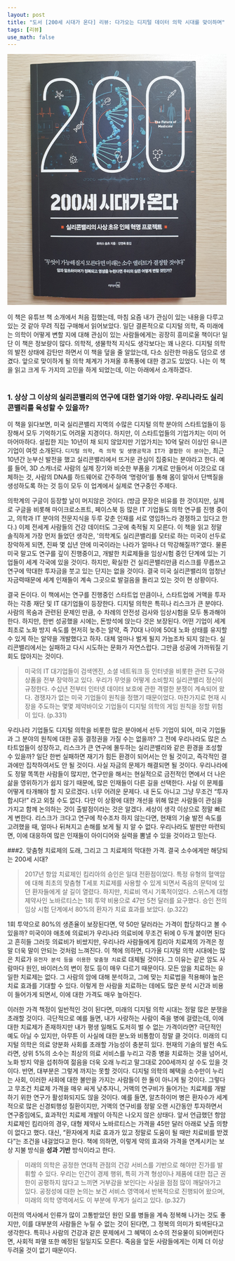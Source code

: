 ```yaml
---
layout: post
title: "도서 [200세 시대가 온다] 리뷰: 다가오는 디지털 데이터 의학 시대를 맞이하며"
tags: [리뷰]
use_math: false
---
```



<img src='/assets/200세%20시대가%20온다.png' width="500px">

이 책은 유튜브 책 소개에서 처음 접했는데, 마침 요즘 내가 관심이 있는 내용을 다루고 있는 것 같아 무려 직접 구매해서 읽어보았다. 일단 결론적으로 디지털 의학, 즉 미래에는 의학이 어떻게 변할 지에 대해 관심이 있는 사람들에게는 굉장히 흥미로울 책이다! 일단 이 책은 정보량이 많다. 의학적, 생물학적 지식도 생각보다는 꽤 나온다. 디지털 의학의 발전 상태에 감탄만 하면서 이 책을 덮을 줄 알았는데, 다소 심란한 마음도 덤으로 생겼다. 앞으로 맞이하게 될 의학 체계가 가져올 후폭풍에 대한 경고도 있었다. 나는 이 책을 읽고 크게 두 가지의 고민을 하게 되었는데, 이는 아래에서 소개하겠다.   
<br>

### 1. 상상 그 이상의 실리콘밸리의 연구에 대한 열기와 야망. 우리나라도 실리콘밸리를 육성할 수 있을까?  

이 책을 읽다보면, 미국 실리콘밸리 지역의 수많은 디지털 의학 분야의 스타트업들이 등장해서 모두 기억하기도 어려울 지경이다. 하지만, 이 스타트업들의 기업가치는 이미 어마어마하다. 설립한 지는 10년이 채 되지 않았지만 기업가치는 10억 달러 이상인 유니콘 기업이 여럿 소개된다. ``디지털 의학, 즉 의학 및 생명공학과 IT가 결합한 이 분야``는, 최근 10년간 눈부신 발전을 했고 실리콘밸리에서 뜨거운 관심이 집중되는 분야라고 한다. 예를 들어, 3D 스캐너로 사람의 실제 장기와 비슷한 부품을 기계로 만들어서 이것으로 대체하는 것, 사람의 DNA를 하드웨어로 간주하여 ‘명령어’를 통해 몸이 알아서 단백질을 생성하도록 하는 것 등이 모두 이 업계에서 실제로 연구중인 주제다.

의학계의 구글이 등장할 날이 머지않은 것이다. (방금 문장은 비유를 한 것이지만, 실제로 구글을 비롯해 마이크로소프트, 페이스북 등 많은 IT 기업들도 의학 연구를 진행 중이고, 의학과 IT 분야의 전문지식을 두루 갖춘 인재를 서로 영입하느라 경쟁하고 있다고 한다.) 이제 전세계 사람들의 건강 데이터도 그곳에 축적될 지 모른다. 이 책을 읽고 정말 솔직하게 가장 먼저 들었던 생각은, '의학계도 실리콘밸리를 모터로 하는 미국이 선두로 장악하게 되면, 진짜 몇 십년 안에 미국이라는 나라가 얼마나 더 막강해질까?'였다. 물론 미국 말고도 연구를 깊이 진행중이고, 개발한 치료제들을 임상시험 중인 단계에 있는 기업들이 세계 각국에 있을 것이다. 하지만, 확실한 건 실리콘밸리만큼 리스크를 무릅쓰고 연구에 막대한 투자금을 붓고 있는 단지는 없을 것이다. 결국 미국 실리콘밸리의 엄청난 자금력때문에 세계 인재들이 계속 그곳으로 발걸음을 돌리고 있는 것이 현 상황이다.

결국 돈이다. 이 책에서는 연구를 진행중인 스타트업 만큼이나, 스타트업에 거액을 투자하는 각종 재단 및 IT 대기업들이 등장한다. 디지털 의학은 특히나 리스크가 큰 분야다. 사람의 목숨과 관련된 문제인 만큼, 수 차례의 안전성 검사와 임상시험을 모두 통과해야 한다. 하지만, 한번 성공했을 시에는, 돈방석에 앉는다 것은 보장된다. 어떤 기업이 세계 최초로 노화 방지 속도를 현저히 늦추는 알약, 즉 70대 나이에 50대 노화 상태를 유지할 수 있게 하는 알약을 개발했다고 하자. 대체 얼마나 벌게 될지 가늠조차 되지 않는다. 실리콘밸리에서는 실패하고 다시 시도하는 문화가 자연스럽다. 그만큼 성공에 가까워질 기회도 많아지는 것이다.

>	미국의 IT 대기업들이 검색엔진, 소셜 네트워크 등 인터넷을 비롯한 관련 도구와 상품을 전부 장악하고 있다. 우리가 무엇을 어떻게 소비할지 실리콘밸리 정신이 규정한다. 수십년 전부터 인터넷 데이터 보호에 관한 격렬한 분쟁이 계속되어 왔다. 경쟁자가 없는 미국 기업들이 원칙을 정했기 때문이었다. 마찬가지로 현재 시장을 주도하는 몇몇 제약바이오 기업들이 디지털 의학의 게임 원칙을 정할 위험이 있다. (p.331)

우리나라 기업들도 디지털 의학을 비롯한 많은 분야에서 선두 기업이 되어, 미국 기업들과 그 분야의 원칙에 대한 공동 결정권을 가질 수는 없을까? 그 전에 우리나라도 많은 스타트업들이 성장하고, 리스크가 큰 연구에 몰두하는 실리콘밸리와 같은 환경을 조성할 수 있을까? 일단 한번 실패하면 재기가 힘든 환경이 되어서는 안 될 것이고, 즉각적인 결과에만 집착하여서도 안 될 것이다. 사실 자금의 문제가 해결되면 될 것이다. 우리나라에도 정말 똑똑한 사람들이 많지만, 연구만을 해서는 현실적으로 금전적인 면에서 더 나은 삶을 영위하기가 쉽지 않기 때문에, 많은 인재들이 다른 길을 선택한다. 사실 이 문제를 어떻게 타개해야 할 지 모르겠다. 너무 어려운 문제다. 내 돈도 아니고 그냥 무조건 “투자합시다!” 라고 외칠 수도 없다. 다만 이 상황에 대한 개선을 위해 많은 사람들이 관심을 가지고 함께 논의하는 것이 출발점이라는 것은 알겠다. 세상이 생각 이상으로 정말 빠르게 변한다. 리스크가 크다고 연구에 착수조차 하지 않는다면, 현재의 기술 발전 속도를 고려했을 때, 얼마나 뒤쳐지고 손해를 보게 될 지 알 수 없다. 우리나라도 발판만 마련되면, 이에 대응하여 많은 인재들이 아이디어와 실력을 뽐낼 수 있을 것이라고 믿는다.
<br>

###2. 맞춤형 치료제의 도래, 그리고 그 치료제의 막대한 가격. 결국 소수에게만 해당되는 200세 시대?

> 2017년 항암 치료제인 킴리아의 승인은 일대 전환점이었다. 특정 유형의 혈액암에 대해 최초의 맞춤형 T세포 치료제를 사용할 수 있게 되면서 죽음의 문턱에 있던 환자들에게 살 길이 열렸다. 하지만, 치료비 역시 기록적이었다. 스위스계 대형 제약사인 노바르티스는 1회 투약 비용으로 47만 5천 달러를 요구했다. 승인 전의 임상 시험 단계에서 80%의 환자가 치료 효과를 보았다. (p.322)

1회 투약으로 80%의 생존율이 보장된다면, 약 50만 달러라는 가격이 합당하다고 볼 수 있을까? 미국이야 애초에 의료비가 우리나라 의료비에 무조건 뒤에 0 두개 붙이면 된다고 흔히들 그러듯 의료비가 비쌌지만, 우리나라 사람들에게 킴리아 치료제의 가격은 정말 더욱 말이 안되는 것처럼 느껴진다. 이 책에 의하면, 다가올 디지털 의학 시대에는 많은 치료가 ``유전자 분석 등을 이용한 맞춤형 치료``로 대체될 것이다. 그 이유는 같은 암도 사람마다 원인, 바이러스의 변이 정도 등이 매우 다르기 때문이다. 모든 암을 치료하는 유일한 치료제는 없다. 그 사람의 암에 대해 분석하고, 그에 맞는 치료법을 적용해야 높은 치료 효과를 기대할 수 있다. 이렇게 한 사람을 치료하는 데에도 많은 분석 시간과 비용이 들어가게 되면서, 이에 대한 가격도 매우 높아진다.

이러한 가격 책정이 일반적인 것이 된다면, 미래의 디지털 의학 시대는 정말 많은 분쟁을 초래할 것이다. 극단적으로 예를 들면, 내가 사랑하는 사람이 죽을 병에 걸렸는데, 이에 대한 치료제가 존재하지만 내가 평생 일해도 도저히 벌 수 없는 가격이라면? 극단적인 예도 아닐 수 있지만, 아무튼 이 사실에 대한 분노와 비통함이 정말 클 것이다. 미래의 디지털 의학은 의료 양분화 사회를 초래할 가능성이 충분히 있다. 현재의 기술의 발전 속도라면, 상위 5%의 소수는 최상의 의료 서비스를 누리고 각종 병을 치료하는 것을 넘어서, 노화 방지 약을 섭취하여 젊음을 더욱 오래 누리고 말그대로 200세까지 살 수도 있을 것이다. 반면, 대부분은 그렇게 까지는 못할 것이다. 디지털 의학의 혜택을 소수만이 누리는 사회, 이러한 사회에 대한 불만을 가지는 사람들이 한 둘이 아니게 될 것이다. 그렇다고 무조건 치료제 가격을 매우 싸게 낮추자니, 거액의 연구비가 들어가는 치료제를 개발하기 위한 연구가 활성화되지도 않을 것이다. 예를 들면, 알츠하이머 병은 환자수가 세계적으로 많은 신경퇴행성 질환이지만, 거액의 연구비를 정말 오랜 시간동안 투자하면서 연구중임에도, 효과적인 치료제 개발이 아직은 나오지 않은 상태다. 앞서 언급했던 항암 치료제인 킴리아의 경우, 대형 제약사 노바르티스는 가격을 45만 달러 아래로 낮출 의향이 없다고 했다. 대신, “환자에게 치료 효과가 있고 정말로 도움이 될 때만 치료비를 받겠다”는 조건을 내걸었다고 한다. 책에 의하면, 이렇게 약의 효과와 가격을 연계시키는 보상 지불 방식을 **성과 기반** 방식이라고 한다.

>	미래의 의학은 공정한 연대적 관점의 건강 서비스를 기반으로 해야만 진가를 발휘할 수 있다. 우리는 인간이 경제 행위, 특히 가격 형성이나 제품에 대한 접근 권한이 공평하지 않다고 느끼면 거부감을 보인다는 사실을 점점 많이 깨달아가고 있다. 공정성에 대한 논의는 보건 서비스 영역에서 반복적으로 진행되어 왔으며, 미래의 의학 영역에서도 이 부분에 무게가 실리고 있다. (p.327)

이전의 역사에서 인류가 많이 고통받았던 원인 모를 병들을 계속 정복해 나가는 것도 좋지만, 이를 대부분의 사람들은 누릴 수 없는 것이 된다면, 그 정복의 의미가 퇴색된다고 생각한다. 특히나 사람의 건강과 같은 문제에서 그 혜택이 소수의 전유물이 되어버린다면, 사회적 파멸 또한 예정된 일일지도 모른다. 죽음을 앞둔 사람들에게는 이제 더 이상 두려울 것이 없기 때문이다.
